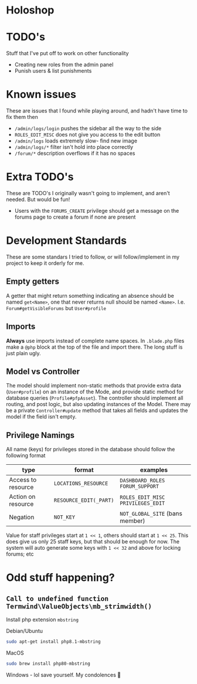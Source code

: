 Holoshop
====

# TODO's
Stuff that I've put off to work on other functionality
- Creating new roles from the admin panel
- Punish users & list punishments

# Known issues
These are issues that I found while playing around, and hadn't have time to fix them then

- `/admin/logs/login` pushes the sidebar all the way to the side
- `ROLES_EDIT_MISC` does not give you access to the edit button
- `/admin/logs` loads extremely slow- find new image
- `/admin/logs/*` filter isn't hold into place correctly
- `/forum/*` description overflows if it has no spaces

# Extra TODO's
These are TODO's I originally wasn't going to implement, and aren't needed. But would be fun!
- Users with the `FORUMS_CREATE` privilege should get a message on the forums page to create a forum if none are present

# Development Standards
These are some standars I tried to follow, or will follow/implement in my project to keep it orderly for me.

## Empty getters
A getter that might return something indicating an absence should be named `get<Name>`, one that never returns null should be named `<Name>`.
I.e. `Forum#getVisibleForums` but `User#profile`

## Imports
**Always** use imports instead of complete name spaces. In `.blade.php` files make a `@php` block at the top of the file and import there. The long stuff is just plain ugly.

## Model vs Controller
The model should implement non-static methods that provide extra data (`User#profile`) on an instance of the Mode, 
and provide static method for database queries (`Profile#pfpAsset`). The controller should implement all routing, and post logic,
but also updating instances of the Model. There may be a private `Controller#update` method that takes all fields and updates the model
if the field isn't empty.


## Privilege Namings
All name (keys) for privileges stored in the database should follow the following format
 
| type               | format                 | examples                            |
|--------------------|------------------------|-------------------------------------|
| Access to resource | `LOCATIONS_RESOURCE`   | `DASHBOARD_ROLES` `FORUM_SUPPORT`   |
| Action on resource | `RESOURCE_EDIT(_PART)` | `ROLES_EDIT_MISC` `PRIVILEGES_EDIT` |
| Negation           | `NOT_KEY`              | `NOT_GLOBAL_SITE` (bans member)     |

Value for staff privileges start at `1 << 1`, others should start at `1 << 25`.
This does give us only 25 staff keys, but that should be enough for now.
The system will auto generate some keys with `1 << 32` and above for locking forums; etc


# Odd stuff happening?

## `Call to undefined function Termwind\ValueObjects\mb_strimwidth()`
Install php extension `mbstring`

Debian/Ubuntu
```bash
sudo apt-get install php8.1-mbstring
```
MacOS
```bash
sudo brew install php80-mbstring
```
Windows - lol save yourself. My condolences 🙏



